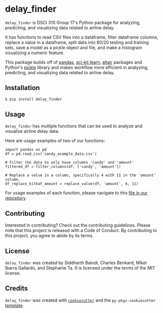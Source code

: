 # delay_finder

`delay_finder` is DSCI 310 Group 17's Python package for analyzing, predicting, and visualizing data related to airline delay.

It has functions to read CSV files into a dataframe, filter dataframe columns, replace a value in a dataframe, split data into 80/20 testing and training sets, save a model as a pickle object and file, and make a histogram visualizing a numeric feature.

This package builds off of [pandas](https://github.com/pandas-dev/pandas), [sci-kit learn](https://github.com/scikit-learn/scikit-learn), [altair](https://github.com/altair-viz/altair) packages and Python's [pickle](https://github.com/python/cpython/blob/main/Lib/pickle.py) library and makes workflow more efficient in analyzing, predicting, and visualizing data related to airline delay.

## Installation

```bash
$ pip install delay_finder
```

## Usage

`delay_finder` has multiple functions that can be used to analyze and visualize airline delay data.

Here are usage examples of two of our functions:
``` {python}
import pandas as pd
df = pd.read_csv('candy_example_data.csv')

# Filter the data to only have columns 'candy' and 'amount'
filtered_df = filter_columns(df, ['candy', 'amount'])

# Replace a value in a column, specifically 4 with 11 in the 'amount' column.
df_replace_kitkat_amount = replace_value(df, 'amount', 4, 11)
```

For usage examples of each function, please navigate to this [file in our repository](https://github.com/DSCI-310-2024/delay_finder/blob/main/docs/example.ipynb).

## Contributing

Interested in contributing? Check out the contributing guidelines. Please note that this project is released with a Code of Conduct. By contributing to this project, you agree to abide by its terms.

## License

`delay_finder` was created by Siddharth Balodi, Charles Benkard, Mikel Ibarra Gallardo, and Stephanie Ta. It is licensed under the terms of the MIT license.

## Credits

`delay_finder` was created with [`cookiecutter`](https://cookiecutter.readthedocs.io/en/latest/) and the `py-pkgs-cookiecutter` [template](https://github.com/py-pkgs/py-pkgs-cookiecutter).
